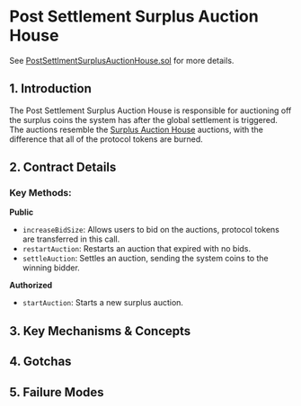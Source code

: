# Post Settlement Surplus Auction House

See [PostSettlmentSurplusAuctionHouse.sol](/src/contracts/settlement/PostSettlementSurplusAuctionHouse.sol/contract.PostSettlementSurplusAuctionHouse.html) for more details.

## 1. Introduction

The Post Settlement Surplus Auction House is responsible for auctioning off the surplus coins the system has after the global settlement is triggered. The auctions resemble the [Surplus Auction House](/detailed/auctions/sah.md) auctions, with the difference that all of the protocol tokens are burned.

## 2. Contract Details

### Key Methods:

**Public**

- `increaseBidSize`: Allows users to bid on the auctions, protocol tokens are transferred in this call.
- `restartAuction`: Restarts an auction that expired with no bids.
- `settleAuction`: Settles an auction, sending the system coins to the winning bidder.

**Authorized**

- `startAuction`: Starts a new surplus auction.

## 3. Key Mechanisms & Concepts

## 4. Gotchas

## 5. Failure Modes
